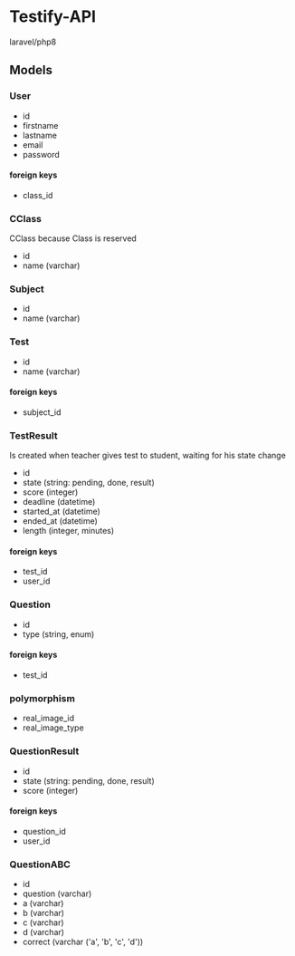 # Testify-API

laravel/php8

## Models

### User
+ id
+ firstname
+ lastname
+ email
+ password

#### foreign keys
+ class_id

### CClass
CClass because Class is reserved
+ id
+ name (varchar)

### Subject
+ id
+ name (varchar)

### Test
+ id
+ name (varchar)
#### foreign keys
+ subject_id

### TestResult
Is created when teacher gives test to student, waiting for his state change
+ id
+ state (string: pending, done, result)
+ score (integer)
+ deadline (datetime)
+ started_at (datetime)
+ ended_at (datetime)
+ length (integer, minutes)
#### foreign keys
+ test_id
+ user_id

### Question
+ id 
+ type (string, enum)
#### foreign keys
+ test_id
### polymorphism
+ real_image_id
+ real_image_type

### QuestionResult
+ id
+ state (string: pending, done, result)
+ score (integer)

#### foreign keys
+ question_id
+ user_id

### QuestionABC
+ id
+ question (varchar)
+ a (varchar)
+ b (varchar)
+ c (varchar)
+ d (varchar)
+ correct (varchar ('a', 'b', 'c', 'd'))
